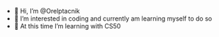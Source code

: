 - 👋 Hi, I’m @Orelptacnik
- 👀 I’m interested in coding and currently am learning myself to do so
- 🌱 At this time I’m learning with CS50

<!---
Orelptacnik/Orelptacnik is a ✨ special ✨ repository because its `README.md` (this file) appears on your GitHub profile.
You can click the Preview link to take a look at your changes.
--->
